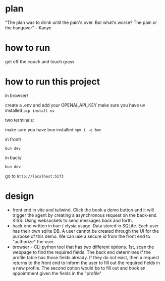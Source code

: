# plan

"The plan was to drink until the pain's over. But what's worse? The pain or the hangover" - Kanye

# how to run

get off the couch and touch grass

# how to run this project

in browser/

create a .env and add your OPENAI_API_KEY
make sure you have uv installed `pip install uv`

two terminals:

make sure you have bun installed `npm i -g bun`

in front/

```
bun dev
```

in back/

```
bun dev
```

go to `http://localhost:5173`

# design

- front end in vite and tailwind. Click the book a demo button and it will trigger the agent by creating a asynchronous request on the back-end. KISS. Using websockets to send messages back and forth.
- back end written in bun / elysia usage. Data stored in SQLite. Each user has their own sqlite DB. A user cannot be created through the UI for the purpose of this demo. We can use a secure id from the front end to "authorize" the user.
- browser - CLI python tool that has two different options. 1st, scan the webpage to find the required fields. The back end determines if the profile table has those fields already. If they do not exist, then a request returns to the front end to inform the user to fill out the required fields in a new profile. The second option would be to fill out and book an appointment given the fields in the "profile"
